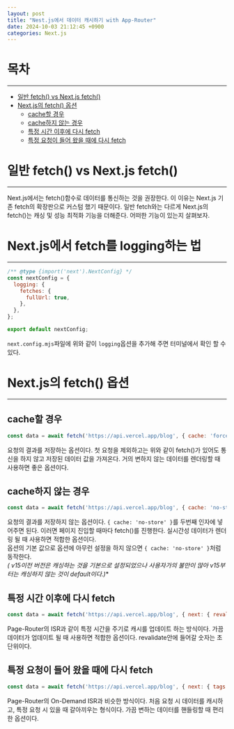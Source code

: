 ```yaml
---
layout: post
title: "Nest.js에서 데이터 캐시하기 with App-Router"
date: 2024-10-03 21:12:45 +0900
categories: Next.js
---
```


# 목차
<hr>

- [일반 fetch() vs Next.js fetch()](#일반-fetch-vs-nextjs-fetch)
- [Next.js의 fetch() 옵션](#nextjs의-fetch-옵션)
  - [cache할 경우](#cache할-경우)
  - [cache하지 않는 경우](#cache하지-않는-경우)
  - [특정 시간 이후에 다시 fetch](#특정-시간-이후에-다시-fetch)
  - [특정 요청이 들어 왔을 때에 다시 fetch](#특정-요청이-들어-왔을-때에-다시-fetch)


# 일반 fetch() vs Next.js fetch()
<hr>
Next.js에서는 fetch()함수로 데이터를 통신하는 것을 권장한다. 이 이유는 Next.js 기존 fetch의 확장판으로 커스텀 했기 때문이다. 일반 fetch와는 다르게 Next.js의 fetch()는 캐싱 및 성능 최적화 기능을 더해준다. 어떠한 기능이 있는지 살펴보자.

# Next.js에서 fetch를 logging하는 법
<hr>

```mjs
/** @type {import('next').NextConfig} */
const nextConfig = {
  logging: {
    fetches: {
      fullUrl: true,
    },
  },
};

export default nextConfig;
```
`next.config.mjs`파일에 위와 같이 `logging`옵션을 추가해 주면 터미널에서 확인 할 수 있다.

# Next.js의 fetch() 옵션
<hr>

## cache할 경우
``` js
const data = await fetch('https://api.vercel.app/blog', { cache: 'force-cach' })
```
요청의 결과를 저장하는 옵션이다. 첫 요청을 제외하고는 위와 같이 fetch()가 있어도 통신을 하지 않고 저장된 데이터 값을 가져온다. 거의 변하지 않는 데이터를 렌더링할 때 사용하면 좋은 옵션이다.

## cache하지 않는 경우
``` js
const data = await fetch('https://api.vercel.app/blog', { cache: 'no-store' })
```
요청의 결과를 저장하지 않는 옵션이다. `{ cache: 'no-store' }`를 두번째 인자에 넣어주면 된다. 이러면 페이지 진입할 때마다 fetch()를 진행한다. 실시간성 데이터가 렌더링 될 때 사용하면 적합한 옵션이다.<br>
옵션의 기본 값으로 옵션에 아무런 설정을 하지 않으면 `{ cache: 'no-store' }`처럼 동작한다.<br>
**(* v15이전 버전은 캐싱하는 것을 기본으로 설정되었으나 사용자가의 불만이 많아 v15부터는 캐싱하지 않는 것이 default이다.)**

## 특정 시간 이후에 다시 fetch
``` js
const data = await fetch('https://api.vercel.app/blog', { next: { revalidate: 3 } })
```

Page-Router의 ISR과 같이 특정 시간을 주기로 캐시를 업데이트 하는 방식이다. 가끔 데이터가 업데이트 될 때 사용하면 적합한 옵션이다. revalidate안에 들어갈 숫자는 초단위이다.

## 특정 요청이 들어 왔을 때에 다시 fetch
``` js
const data = await fetch('https://api.vercel.app/blog', { next: { tags: ['a']}})
```
Page-Router의 On-Demand ISR과 비슷한 방식이다. 처음 요청 시 데이터를 캐시하고, 특정 요청 시 있을 때 갈아끼우는 형식이다. 가끔 변하는 데이터를 핸들링할 때 편리한 옵션이다.